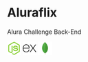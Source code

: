 # Aluraflix
Alura Challenge Back-End

<p>
<img height="32" alt="nodejs" src="https://github.com/devicons/devicon/blob/master/icons/nodejs/nodejs-original.svg">
<img height="32" alt="express" src="https://github.com/devicons/devicon/blob/master/icons/express/express-original.svg">
<img height="32" alt="mongodb" src="https://github.com/devicons/devicon/blob/master/icons/mongodb/mongodb-original.svg">
</p>
